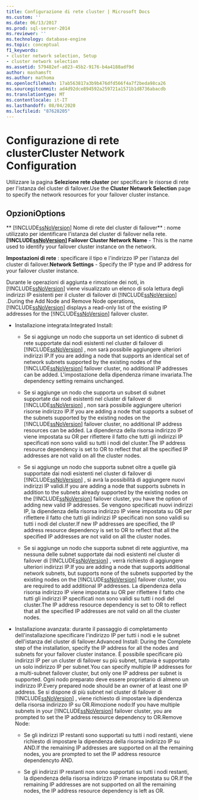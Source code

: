 ```yaml
---
title: Configurazione di rete cluster | Microsoft Docs
ms.custom: ''
ms.date: 06/13/2017
ms.prod: sql-server-2014
ms.reviewer: ''
ms.technology: database-engine
ms.topic: conceptual
f1_keywords:
- cluster network selection, Setup
- cluster network selection
ms.assetid: 579482ef-a023-45b2-9176-b4a4188adf9d
author: mashamsft
ms.author: mathoma
ms.openlocfilehash: 17ab563817a3b9b476dfd566f4a7f2beda98ca26
ms.sourcegitcommit: ad4d92dce894592a259721a1571b1d8736abacdb
ms.translationtype: MT
ms.contentlocale: it-IT
ms.lasthandoff: 08/04/2020
ms.locfileid: "87628205"
---
```

# <a name="cluster-network-configuration"></a><span data-ttu-id="7a868-102">Configurazione di rete cluster</span><span class="sxs-lookup"><span data-stu-id="7a868-102">Cluster Network Configuration</span></span>
  <span data-ttu-id="7a868-103">Utilizzare la pagina **Selezione rete cluster** per specificare le risorse di rete per l'istanza del cluster di failover.</span><span class="sxs-lookup"><span data-stu-id="7a868-103">Use the **Cluster Network Selection** page to specify the network resources for your failover cluster instance.</span></span>  
  
## <a name="options"></a><span data-ttu-id="7a868-104">Opzioni</span><span class="sxs-lookup"><span data-stu-id="7a868-104">Options</span></span>  
 <span data-ttu-id="7a868-105">\*\* [!INCLUDE[ssNoVersion](../../includes/ssnoversion-md.md)] Nome di rete del cluster di failover\*\* : nome utilizzato per identificare l'istanza del cluster di failover nella rete.</span><span class="sxs-lookup"><span data-stu-id="7a868-105">**[!INCLUDE[ssNoVersion](../../includes/ssnoversion-md.md)] Failover Cluster Network Name** - This is the name used to identify your failover cluster instance on the network.</span></span>  
  
 <span data-ttu-id="7a868-106">**Impostazioni di rete** : specificare il tipo e l'indirizzo IP per l'istanza del cluster di failover.</span><span class="sxs-lookup"><span data-stu-id="7a868-106">**Network Settings** - Specify the IP type and IP address for your failover cluster instance.</span></span>  
  
 <span data-ttu-id="7a868-107">Durante le operazioni di aggiunta e rimozione dei noti, in [!INCLUDE[ssNoVersion](../../includes/ssnoversion-md.md)] viene visualizzato un elenco di sola lettura degli indirizzi IP esistenti per il cluster di failover di [!INCLUDE[ssNoVersion](../../includes/ssnoversion-md.md)] .</span><span class="sxs-lookup"><span data-stu-id="7a868-107">During the Add Node and Remove Node operations, [!INCLUDE[ssNoVersion](../../includes/ssnoversion-md.md)] displays a read-only list of the existing IP addresses for the [!INCLUDE[ssNoVersion](../../includes/ssnoversion-md.md)] failover cluster.</span></span>  
  
-   <span data-ttu-id="7a868-108">Installazione integrata:</span><span class="sxs-lookup"><span data-stu-id="7a868-108">Integrated Install:</span></span>  
  
    -   <span data-ttu-id="7a868-109">Se si aggiunge un nodo che supporta un set identico di subnet di rete supportate dai nodi esistenti nel cluster di failover di [!INCLUDE[ssNoVersion](../../includes/ssnoversion-md.md)] , non sarà possibile aggiungere ulteriori indirizzi IP.</span><span class="sxs-lookup"><span data-stu-id="7a868-109">If you are adding a node that supports an identical set of network subnets supported by the existing nodes of the [!INCLUDE[ssNoVersion](../../includes/ssnoversion-md.md)] failover cluster, no additional IP addresses can be added.</span></span> <span data-ttu-id="7a868-110">L'impostazione della dipendenza rimane invariata.</span><span class="sxs-lookup"><span data-stu-id="7a868-110">The dependency setting remains unchanged.</span></span>  
  
    -   <span data-ttu-id="7a868-111">Se si aggiunge un nodo che supporta un subset di subnet supportate dai nodi esistenti nel cluster di failover di [!INCLUDE[ssNoVersion](../../includes/ssnoversion-md.md)] , non sarà possibile aggiungere ulteriori risorse indirizzo IP.</span><span class="sxs-lookup"><span data-stu-id="7a868-111">If you are adding a node that supports a subset of the subnets supported by the existing nodes on the [!INCLUDE[ssNoVersion](../../includes/ssnoversion-md.md)] failover cluster, no additional IP address resources can be added.</span></span> <span data-ttu-id="7a868-112">La dipendenza della risorsa indirizzo IP viene impostata su OR per riflettere il fatto che tutti gli indirizzi IP specificati non sono validi su tutti i nodi del cluster.</span><span class="sxs-lookup"><span data-stu-id="7a868-112">The IP address resource dependency is set to OR to reflect that all the specified IP addresses are not valid on all the cluster nodes.</span></span>  
  
    -   <span data-ttu-id="7a868-113">Se si aggiunge un nodo che supporta subnet oltre a quelle già supportate dai nodi esistenti nel cluster di failover di [!INCLUDE[ssNoVersion](../../includes/ssnoversion-md.md)] , si avrà la possibilità di aggiungere nuovi indirizzi IP validi.</span><span class="sxs-lookup"><span data-stu-id="7a868-113">If you are adding a node that supports subnets in addition to the subnets already supported by the existing nodes on the [!INCLUDE[ssNoVersion](../../includes/ssnoversion-md.md)] failover cluster, you have the option of adding new valid IP addresses.</span></span> <span data-ttu-id="7a868-114">Se vengono specificati nuovi indirizzi IP, la dipendenza della risorsa indirizzo IP viene impostata su OR per riflettere il fatto che tutti gli indirizzi IP specificati non sono validi su tutti i nodi del cluster.</span><span class="sxs-lookup"><span data-stu-id="7a868-114">If new IP addresses are specified, the IP address resource dependency is set to OR to reflect that all the specified IP addresses are not valid on all the cluster nodes.</span></span>  
  
    -   <span data-ttu-id="7a868-115">Se si aggiunge un nodo che supporta subnet di rete aggiuntive, ma nessuna delle subnet supportate dai nodi esistenti nel cluster di failover di [!INCLUDE[ssNoVersion](../../includes/ssnoversion-md.md)] , verrà richiesto di aggiungere ulteriori indirizzi IP.</span><span class="sxs-lookup"><span data-stu-id="7a868-115">If you are adding a node that supports additional network subnets, but supports none of the subnets supported by the existing nodes on the [!INCLUDE[ssNoVersion](../../includes/ssnoversion-md.md)] failover cluster, you are required to add additional IP addresses.</span></span> <span data-ttu-id="7a868-116">La dipendenza della risorsa indirizzo IP viene impostata su OR per riflettere il fatto che tutti gli indirizzi IP specificati non sono validi su tutti i nodi del cluster.</span><span class="sxs-lookup"><span data-stu-id="7a868-116">The IP address resource dependency is set to OR to reflect that all the specified IP addresses are not valid on all the cluster nodes.</span></span>  
  
-   <span data-ttu-id="7a868-117">Installazione avanzata: durante il passaggio di completamento dell'installazione specificare l'indirizzo IP per tutti i nodi e le subnet dell'istanza del cluster di failover.</span><span class="sxs-lookup"><span data-stu-id="7a868-117">Advanced Install: During the Complete step of the installation, specify the IP address for all the nodes and subnets for your failover cluster instance.</span></span> <span data-ttu-id="7a868-118">È possibile specificare più indirizzi IP per un cluster di failover su più subnet, tuttavia è supportato un solo indirizzo IP per subnet.</span><span class="sxs-lookup"><span data-stu-id="7a868-118">You can specify multiple IP addresses for a multi-subnet failover cluster, but only one IP address per subnet is supported.</span></span> <span data-ttu-id="7a868-119">Ogni nodo preparato deve essere proprietario di almeno un indirizzo IP.</span><span class="sxs-lookup"><span data-stu-id="7a868-119">Every prepared node should be an owner of at least one IP address.</span></span> <span data-ttu-id="7a868-120">Se si dispone di più subnet nel cluster di failover di [!INCLUDE[ssNoVersion](../../includes/ssnoversion-md.md)] , viene richiesto di impostare la dipendenza della risorsa indirizzo IP su OR.Rimozione nodo:</span><span class="sxs-lookup"><span data-stu-id="7a868-120">If you have multiple subnets in your [!INCLUDE[ssNoVersion](../../includes/ssnoversion-md.md)] failover cluster, you are prompted to set the IP address resource dependency to OR.Remove Node:</span></span>  
  
    -   <span data-ttu-id="7a868-121">Se gli indirizzi IP restanti sono supportati su tutti i nodi restanti, viene richiesto di impostare la dipendenza della risorsa indirizzo IP su AND.</span><span class="sxs-lookup"><span data-stu-id="7a868-121">If the remaining IP addresses are supported on all the remaining nodes, you are prompted to set the IP address resource dependencyto AND.</span></span>  
  
    -   <span data-ttu-id="7a868-122">Se gli indirizzi IP restanti non sono supportati su tutti i nodi restanti, la dipendenza della risorsa indirizzo IP rimane impostata su OR.</span><span class="sxs-lookup"><span data-stu-id="7a868-122">If the remaining IP addresses are not supported on all the remaining nodes, the IP address resource dependency is left as OR.</span></span>  
  
  
